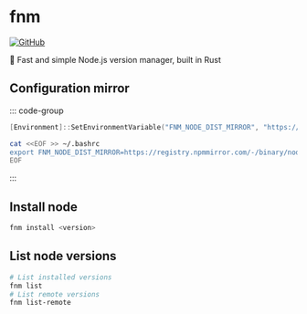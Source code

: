 # fnm

[![GitHub](https://img.shields.io/badge/GitHub-Schniz%2ffnm-000000?style=flat&logo=github)](https://github.com/Schniz/fnm)

🚀 Fast and simple Node.js version manager, built in Rust

## Configuration mirror
::: code-group

```PowerShell
[Environment]::SetEnvironmentVariable("FNM_NODE_DIST_MIRROR", "https://registry.npmmirror.com/-/binary/node/", "User")
```

```bash
cat <<EOF >> ~/.bashrc
export FNM_NODE_DIST_MIRROR=https://registry.npmmirror.com/-/binary/node/
EOF
```

:::

## Install node

```sh
fnm install <version>
```

## List node versions

```sh
# List installed versions
fnm list
# List remote versions
fnm list-remote
```
